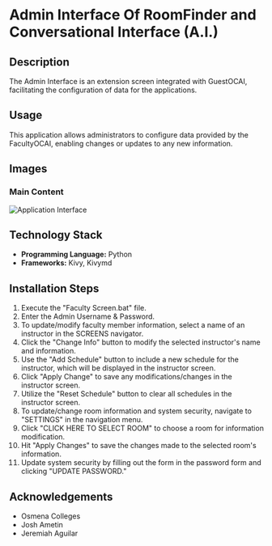 # Admin Interface Of RoomFinder and Conversational Interface (A.I.)

## Description
The Admin Interface is an extension screen integrated with GuestOCAI, facilitating the configuration of data for the applications.

## Usage
This application allows administrators to configure data provided by the FacultyOCAI, enabling changes or updates to any new information.

## Images
### Main Content
![Application Interface](App_Images/content.jpg)

## Technology Stack
- **Programming Language:** Python
- **Frameworks:** Kivy, Kivymd

## Installation Steps
   1. Execute the "Faculty Screen.bat" file.
   2. Enter the Admin Username & Password.
   3. To update/modify faculty member information, select a name of an instructor in the SCREENS navigator.
   4. Click the "Change Info" button to modify the selected instructor's name and information.
   5. Use the "Add Schedule" button to include a new schedule for the instructor, which will be displayed in the instructor screen.
   6. Click "Apply Change" to save any modifications/changes in the instructor screen.
   7. Utilize the "Reset Schedule" button to clear all schedules in the instructor screen.
   8. To update/change room information and system security, navigate to "SETTINGS" in the navigation menu.
   9. Click "CLICK HERE TO SELECT ROOM" to choose a room for information modification.
   10. Hit "Apply Changes" to save the changes made to the selected room's information.
   11. Update system security by filling out the form in the password form and clicking "UPDATE PASSWORD."

## Acknowledgements
- Osmena Colleges
- Josh Ametin
- Jeremiah Aguilar
